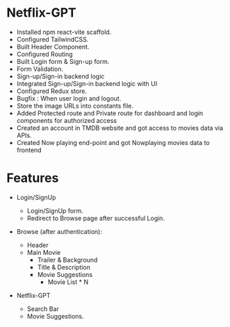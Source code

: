 # Netflix-GPT

- Installed npm react-vite scaffold.
- Configured TailwindCSS.
- Built Header Component.
- Configured Routing
- Built Login form & Sign-up form.
- Form Validation.
- Sign-up/Sign-in backend logic
- Integrated Sign-up/Sign-in backend logic with UI
- Configured Redux store.
- Bugfix : When user login and logout.
- Store the image URLs into constants file.
- Added Protected route and Private route for dashboard and login components for authorized access
- Created an account in TMDB website and got access to movies data via APIs.
- Created Now playing end-point and got Nowplaying movies data to frontend

# Features

- Login/SignUp

  - Login/SignUp form.
  - Redirect to Browse page after successful Login.

- Browse (after authentication):

  - Header
  - Main Movie
    - Trailer & Background
    - Title & Description
    - Movie Suggestions
      - Movie List \* N

- Netflix-GPT
  - Search Bar
  - Movie Suggestions.
